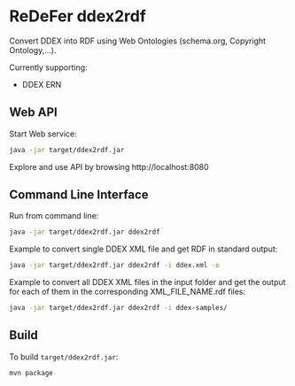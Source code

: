 # ReDeFer ddex2rdf

Convert DDEX into RDF using Web Ontologies (schema.org, Copyright Ontology,...).

Currently supporting:
 * DDEX ERN
 
## Web API

Start Web service:

```bash
java -jar target/ddex2rdf.jar
```

Explore and use API by browsing http://localhost:8080

## Command Line Interface

Run from command line:

```bash
java -jar target/ddex2rdf.jar ddex2rdf
```

Example to convert single DDEX XML file and get RDF in standard output:

```bash
java -jar target/ddex2rdf.jar ddex2rdf -i ddex.xml -o
```

Example to convert all DDEX XML files in the input folder and get the output for each of them 
in the corresponding XML_FILE_NAME.rdf files:

```bash
java -jar target/ddex2rdf.jar ddex2rdf -i ddex-samples/
```

## Build

To build `target/ddex2rdf.jar`:

```bash
mvn package
```